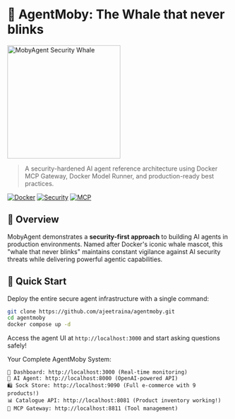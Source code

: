 # 🐳 AgentMoby: The Whale that never blinks

<img width="256" height="256" alt="MobyAgent Security Whale" src="https://github.com/user-attachments/assets/e0b5fccc-e3da-4fcb-993d-e6a799408e51" />

> A security-hardened AI agent reference architecture using Docker MCP Gateway, Docker Model Runner, and production-ready best practices.

[![Docker](https://img.shields.io/badge/docker-%230db7ed.svg?style=for-the-badge&logo=docker&logoColor=white)](https://docker.com)
[![Security](https://img.shields.io/badge/Security-Hardened-green?style=for-the-badge)](https://github.com/ajeetraina/agentmoby)
[![MCP](https://img.shields.io/badge/MCP-Gateway-blue?style=for-the-badge)](https://docs.docker.com/ai/mcp-gateway/)

## 🎯 Overview

MobyAgent demonstrates a **security-first approach** to building AI agents in production environments. Named after Docker's iconic whale mascot, this "whale that never blinks" maintains constant vigilance against AI security threats while delivering powerful agentic capabilities.





## 🚀 Quick Start

Deploy the entire secure agent infrastructure with a single command:

```bash
git clone https://github.com/ajeetraina/agentmoby.git
cd agentmoby
docker compose up -d
```

Access the agent UI at `http://localhost:3000` and start asking questions safely!


 Your Complete AgentMoby System:

```
🎨 Dashboard: http://localhost:3000 (Real-time monitoring)
🤖 AI Agent: http://localhost:8000 (OpenAI-powered API)
🛍️ Sock Store: http://localhost:9090 (Full e-commerce with 9 products!)
📊 Catalogue API: http://localhost:8081 (Product inventory working!)
🔌 MCP Gateway: http://localhost:8811 (Tool management)
```



